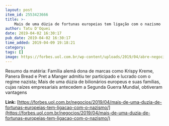 ```yaml
---
layout: post
item_id: 2553423666
title: >-
    Mais de uma dúzia de fortunas europeias tem ligação com o nazismo
author: Tatu D'Oquei
date: 2019-04-02 16:30:17
pub_date: 2019-04-02 16:30:17
time_added: 2019-04-09 19:18:21
category: 
tags: []
image: https://forbes.uol.com.br/wp-content/uploads/2019/04/abre-negocios-nazismo-02abr2019-gettyimages.jpg
---
```


Resumo da matéria: Família alemã dona de marcas como Krispy Kreme, Panera Bread e Pret a Manger admitiu ter participado e lucrado com o regime nazista; Mais de uma dúzia de bilionários europeus e suas famílias, cujas raízes empresariais antecedem a Segunda Guerra Mundial, obtiveram vantagens

**Link:** [https://forbes.uol.com.br/negocios/2019/04/mais-de-uma-duzia-de-fortunas-europeias-tem-ligacao-com-o-nazismo/](https://forbes.uol.com.br/negocios/2019/04/mais-de-uma-duzia-de-fortunas-europeias-tem-ligacao-com-o-nazismo/)

